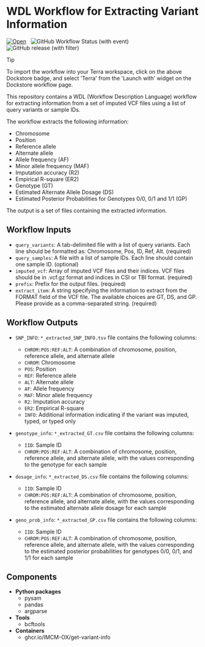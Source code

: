 # WDL Workflow for Extracting Variant Information

[![Open](https://img.shields.io/badge/Open-Dockstore-blue)](https://dockstore.org/workflows/github.com/IMCM-OX/get-variant-info:main?tab=info)&nbsp;&nbsp;
![GitHub Workflow Status (with event)](https://img.shields.io/github/actions/workflow/status/IMCM-OX/get-variant-info/publish.yml)&nbsp;&nbsp;
![GitHub release (with filter)](https://img.shields.io/github/v/release/IMCM-OX/get-variant-info)&nbsp;&nbsp;

> [!TIP]
> To import the workflow into your Terra workspace, click on the above Dockstore badge, and select 'Terra' from the 'Launch with' widget on the Dockstore workflow page.


This repository contains a WDL (Workflow Description Language) workflow for extracting information from a set of imputed VCF files using a list of query variants or sample IDs.

The workflow extracts the following information:

- Chromosome
- Position
- Reference allele
- Alternate allele
- Allele frequency (AF)
- Minor allele frequency (MAF)
- Imputation accuracy (R2)
- Empirical R-square (ER2)
- Genotype (GT)
- Estimated Alternate Allele Dosage (DS)
- Estimated Posterior Probabilities for Genotypes 0/0, 0/1 and 1/1 (GP)

The output is a set of files containing the extracted information.

## Workflow Inputs

- `query_variants`: A tab-delimited file with a list of query variants. Each line should be formatted as: Chromosome, Pos, ID, Ref, Alt. (required)
- `query_samples`: A file with a list of sample IDs. Each line should contain one sample ID. (optional)
- `imputed_vcf`: Array of imputed VCF files and their indices. VCF files should be in .vcf.gz format and indices in CSI or TBI format. (required)
- `prefix`: Prefix for the output files. (required)
- `extract_item`: A string specifying the information to extract from the FORMAT field of the VCF file. The available choices are GT, DS, and GP. Please provide as a comma-separated string. (required)

## Workflow Outputs

- `SNP_INFO`: `*_extracted_SNP_INFO.tsv` file contains the following columns:
  - `CHROM:POS:REF:ALT`: A combination of chromosome, position, reference allele, and alternate allele
  - `CHROM`: Chromosome
  - `POS`: Position
  - `REF`: Reference allele
  - `ALT`: Alternate allele
  - `AF`: Allele frequency
  - `MAF`: Minor allele frequency
  - `R2`: Imputation accuracy
  - `ER2`: Empirical R-square
  - `INFO`: Additional information indicating if the variant was imputed, typed, or typed only

- `genotype_info`: `*_extracted_GT.csv` file contains the following columns:
  - `IID`: Sample ID
  - `CHROM:POS:REF:ALT`: A combination of chromosome, position, reference allele, and alternate allele, with the values corresponding to the genotype for each sample

- `dosage_info`: `*_extracted_DS.csv` file contains the following columns:
  - `IID`: Sample ID
  - `CHROM:POS:REF:ALT`: A combination of chromosome, position, reference allele, and alternate allele, with the values corresponding to the estimated alternate allele dosage for each sample

- `geno_prob_info`: `*_extracted_GP.csv` file contains the following columns:
  - `IID`: Sample ID
  - `CHROM:POS:REF:ALT`: A combination of chromosome, position, reference allele, and alternate allele, with the values corresponding to the estimated posterior probabilities for genotypes 0/0, 0/1, and 1/1 for each sample


## Components

- **Python packages**
  - pysam
  - pandas
  - argparse
- **Tools**
  - bcftools
- **Containers**
  - ghcr.io/IMCM-OX/get-variant-info
